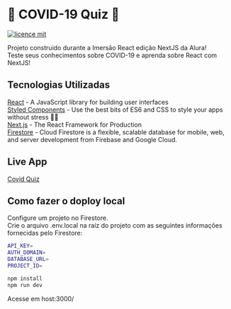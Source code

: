 # 🦠 COVID-19 Quiz 🦠

[![licence mit](https://img.shields.io/github/license/pedrofelipemm/covid-quiz)](https://github.com/pedrofelipemm/covid-quiz/blob/main/LICENSE)

Projeto construido durante a Imersão React edição NextJS da Alura!  
Teste seus conhecimentos sobre COVID-19 e aprenda sobre React com NextJS!

## Tecnologias Utilizadas

  [React](https://reactjs.org/) - A JavaScript library for building user interfaces  
  [Styled Components](https://styled-components.com/) - Use the best bits of ES6 and CSS to style your apps without stress 💅🏾  
  [Next.js](https://nextjs.org/) - The React Framework for Production  
  [Firestore](https://firebase.google.com/docs/firestore) - Cloud Firestore is a flexible, scalable database for mobile, web, and server development from Firebase and Google Cloud.  

## Live App

[Covid Quiz](https://covid-quiz.vercel.app/)  

## Como fazer o doploy local

Configure um projeto no Firestore.  
Crie o arquivo .env.local na raíz do projeto com as seguintes informações fornecidas pelo Firestore:  

```bash
API_KEY=
AUTH_DOMAIN=
DATABASE_URL=
PROJECT_ID=
```

```bash
npm install
npm run dev
```

Acesse em host:3000/
